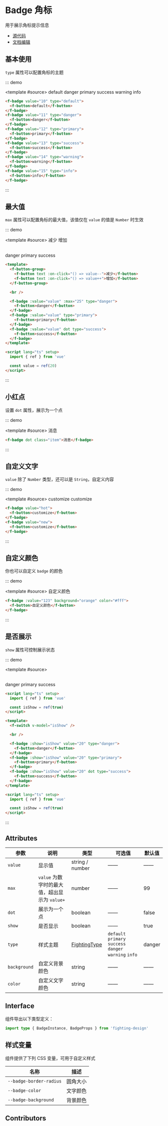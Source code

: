 # Badge 角标

用于展示角标提示信息

- [源代码](https://github.com/FightingDesign/fighting-design/tree/master/packages/fighting-design/badge)
- [文档编辑](https://github.com/FightingDesign/fighting-design/blob/master/docs/docs/components/badge.md)

## 基本使用

`type` 属性可以配置角标的主题

::: demo

<template #source>
<f-badge value="10" type="default">
<f-button>default</f-button>
</f-badge>
<f-badge value="11" type="danger">
<f-button>danger</f-button>
</f-badge>
<f-badge value="12" type="primary">
<f-button>primary</f-button>
</f-badge>
<f-badge value="13" type="success">
<f-button>success</f-button>
</f-badge>
<f-badge value="14" type="warning">
<f-button>warning</f-button>
</f-badge>
<f-badge value="15" type="info">
<f-button>info</f-button>
</f-badge>
</template>

```html
<f-badge value="10" type="default">
  <f-button>default</f-button>
</f-badge>
<f-badge value="11" type="danger">
  <f-button>danger</f-button>
</f-badge>
<f-badge value="12" type="primary">
  <f-button>primary</f-button>
</f-badge>
<f-badge value="13" type="success">
  <f-button>success</f-button>
</f-badge>
<f-badge value="14" type="warning">
  <f-button>warning</f-button>
</f-badge>
<f-badge value="15" type="info">
  <f-button>info</f-button>
</f-badge>
```

:::

## 最大值

`max` 属性可以配置角标的最大值，该值仅在 `value` 的值是 `Number` 时生效

::: demo

<template #source>
<f-button-group>
<f-button text :on-click="() => value--">减少</f-button>
<f-button text :on-click="() => value++">增加</f-button>
</f-button-group>

<br />

<f-badge :value="value" :max="25" type="danger">
<f-button>danger</f-button>
</f-badge>
<f-badge :value="value" type="primary">
<f-button>primary</f-button>
</f-badge>
<f-badge :value="value" dot type="success">
<f-button>success</f-button>
</f-badge>
</template>

```html
<template>
  <f-button-group>
    <f-button text :on-click="() => value--">减少</f-button>
    <f-button text :on-click="() => value++">增加</f-button>
  </f-button-group>

  <br />

  <f-badge :value="value" :max="25" type="danger">
    <f-button>danger</f-button>
  </f-badge>
  <f-badge :value="value" type="primary">
    <f-button>primary</f-button>
  </f-badge>
  <f-badge :value="value" dot type="success">
    <f-button>success</f-button>
  </f-badge>
</template>

<script lang="ts" setup>
  import { ref } from 'vue'

  const value = ref(20)
</script>
```

:::

## 小红点

设置 `dot` 属性，展示为一个点

::: demo

<template #source>
<f-badge dot class="item">消息</f-badge>
</template>

```html
<f-badge dot class="item">消息</f-badge>
```

:::

## 自定义文字

`value` 除了 `Number` 类型，还可以是 `String`，自定义内容

::: demo

<template #source>
<f-badge value="hot">
<f-button>customize</f-button>
</f-badge>
<f-badge value="new">
<f-button>customize</f-button>
</f-badge>
</template>

```html
<f-badge value="hot">
  <f-button>customize</f-button>
</f-badge>
<f-badge value="new">
  <f-button>customize</f-button>
</f-badge>
```

:::

## 自定义颜色

你也可以自定义 `badge` 的颜色

::: demo

<template #source>
<f-badge :value="123" background="orange" color="#fff">
<f-button>自定义颜色</f-button>
</f-badge>
</template>

```html
<f-badge :value="123" background="orange" color="#fff">
  <f-button>自定义颜色</f-button>
</f-badge>
```

:::

## 是否展示

`show` 属性可控制展示状态

::: demo

<template #source>
<f-switch v-model="isShow" />

<br />

<f-badge :show="isShow" value="20" type="danger">
<f-button>danger</f-button>
</f-badge>
<f-badge :show="isShow" value="20" type="primary">
<f-button>primary</f-button>
</f-badge>
<f-badge :show="isShow" value="20" dot type="success">
<f-button>success</f-button>
</f-badge>
</template>

```html
<script lang="ts" setup>
  import { ref } from 'vue'

  const isShow = ref(true)
</script>

<template>
  <f-switch v-model="isShow" />

  <br />

  <f-badge :show="isShow" value="20" type="danger">
    <f-button>danger</f-button>
  </f-badge>
  <f-badge :show="isShow" value="20" type="primary">
    <f-button>primary</f-button>
  </f-badge>
  <f-badge :show="isShow" value="20" dot type="success">
    <f-button>success</f-button>
  </f-badge>
</template>

<script lang="ts" setup>
  import { ref } from 'vue'

  const isShow = ref(true)
</script>
```

:::

## Attributes

| 参数         | 说明                                          | 类型                                                               | 可选值                                                  | 默认值 |
| ------------ | --------------------------------------------- | ------------------------------------------------------------------ | ------------------------------------------------------- | ------ |
| `value`      | 显示值                                        | string / number                                                    | ——                                                      | ——     |
| `max`        | `value` 为数字时的最大值，超出显示为 `value+` | number                                                             | ——                                                      | 99     |
| `dot`        | 展示为一个点                                  | boolean                                                            | ——                                                      | false  |
| `show`       | 是否显示                                      | boolean                                                            | ——                                                      | true   |
| `type`       | 样式主题                                      | <a href="/components/interface.html#fightingtype">FightingType</a> | `default` `primary` `success` `danger` `warning` `info` | danger |
| `background` | 自定义背景颜色                                | string                                                             | ——                                                      | ——     |
| `color`      | 自定义文字颜色                                | string                                                             | ——                                                      | ——     |

## Interface

组件导出以下类型定义：

```ts
import type { BadgeInstance, BadgeProps } from 'fighting-design'
```

## 样式变量

组件提供了下列 CSS 变量，可用于自定义样式

| 名称                    | 描述     |
| ----------------------- | -------- |
| `--badge-border-radius` | 圆角大小 |
| `--badge-color`         | 文字颜色 |
| `--badge-background`    | 背景颜色 |

## Contributors

<a href="https://github.com/Tyh2001" target="_blank">
  <f-avatar round src="https://avatars.githubusercontent.com/u/73180970?v=4" />
</a>

<a href="https://github.com/xluoyu" target="_blank">
  <f-avatar round src="https://avatars.githubusercontent.com/u/36356701?v=4" />
</a>

<script lang="ts" setup>
  import { ref } from 'vue'

  const value = ref(20)
  const isShow = ref(true)
</script>

<style scoped>
  .f-badge {
    margin: 10px;
  }
</style>

